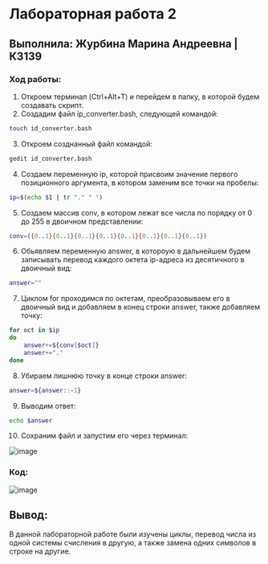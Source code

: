 # Лабораторная работа 2
## Выполнила: Журбина Марина Андреевна | К3139
### Ход работы:
1. Откроем терминал (Ctrl+Alt+T) и перейдем в папку, в которой будем создавать скрипт.
2. Создадим файл ip_converter.bash, следующей командой:
```bash
touch id_converter.bash
```
3. Откроем созднанный файл командой:
```bash
gedit id_converter.bash
```
4. Создаем переменную ip, которой присвоим значение первого позиционного аргумента, в котором заменим все точки на пробелы:
```bash
ip=$(echo $1 | tr "." " ")
```
5. Создаем массив conv, в котором лежат все числа по порядку от 0 до 255 в двоичном представлении:
```bash
conv=({0..1}{0..1}{0..1}{0..1}{0..1}{0..1}{0..1}{0..1})
```
6. Обьявляем переменную answer, в котороую в дальнейшем будем записывать перевод каждого октета  ip-адреса из десятичного в двоичный вид:
```bash
answer=""
```
7. Циклом for проходимся по октетам, преобразовываем его в двоичный вид и добавляем в конец строки answer, также добавляем точку:
```bash
for oct in $ip
do 
    answer+=${conv[$oct]}
    answer+="."
done
```
8. Убираем лишнюю точку в конце строки answer:
```bash
answer=${answer::-1}
```
9. Выводим ответ:
```bash
echo $answer
```
10. Сохраним файл и запустим его через терминал:

![image](https://github.com/user-attachments/assets/3ddc75a1-762e-44fc-8399-05264ccaeb42)

### Код:
![image](https://github.com/user-attachments/assets/bb55f1bf-32a6-4cb1-abd8-d96f297b4e92)

## Вывод:
В данной лабораторной работе были изучены циклы, перевод числа из одной системы счисления в другую, а также замена одних символов в строке на другие.
